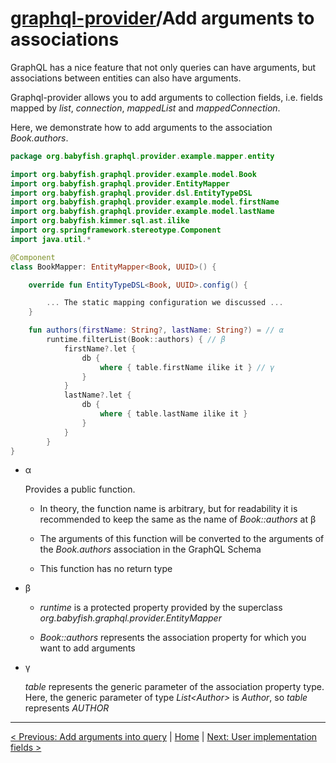 # [graphql-provider](https://github.com/babyfish-ct/graphql-provider)/Add arguments to associations

GraphQL has a nice feature that not only queries can have arguments, but associations between entities can also have arguments.

Graphql-provider allows you to add arguments to collection fields, i.e. fields mapped by *list*, *connection*, *mappedList* and *mappedConnection*.

Here, we demonstrate how to add arguments to the association *Book.authors*.

```kt
package org.babyfish.graphql.provider.example.mapper.entity

import org.babyfish.graphql.provider.example.model.Book
import org.babyfish.graphql.provider.EntityMapper
import org.babyfish.graphql.provider.dsl.EntityTypeDSL
import org.babyfish.graphql.provider.example.model.firstName
import org.babyfish.graphql.provider.example.model.lastName
import org.babyfish.kimmer.sql.ast.ilike
import org.springframework.stereotype.Component
import java.util.*

@Component
class BookMapper: EntityMapper<Book, UUID>() {

    override fun EntityTypeDSL<Book, UUID>.config() {

        ... The static mapping configuration we discussed ...
    }

    fun authors(firstName: String?, lastName: String?) = // α
        runtime.filterList(Book::authors) { // β
            firstName?.let {
                db {
                    where { table.firstName ilike it } // γ
                }
            }
            lastName?.let {
                db {
                    where { table.lastName ilike it }
                }
            }
        }
}
```

- α

    Provides a public function. 
    
    - In theory, the function name is arbitrary, but for readability it is recommended to keep the same as the name of *Book::authors* at β
    
    - The arguments of this function will be converted to the arguments of the *Book.authors* association in the GraphQL Schema
    
    - This function has no return type
    
- β

    - *runtime* is a protected property provided by the superclass *org.babyfish.graphql.provider.EntityMapper*
    
    - *Book::authors* represents the association property for which you want to add arguments

- γ

    *table* represents the generic parameter of the association property type. Here, the generic parameter of type *List&lt;Author&gt;* is *Author*, so *table* represents *AUTHOR*
    
------------
    
[< Previous: Add arguments into query](./query-arguments.md) | [Home](https://github.com/babyfish-ct/graphql-provider) | [Next: User implementation fields >](./user-implementation.md)

